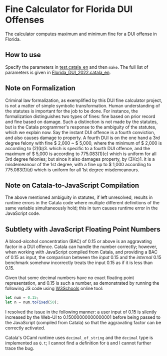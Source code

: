 # Fine Calculator for Florida DUI Offenses

The calculator computes maximum and minimum fine for a DUI offense in Florida. 

## How to use

Specify the parameters in [test.catala_en](./test.catala_en) and then `make`. The full list of parameters is given in [Florida_DUI_2022.catala_en](./Florida_DUI_2022.catala_en).

## Note on Formalization

Criminal law formalization, as exemplified by this DUI fine calculator project, is not a matter of simple symbolic transformation. Human understanding of the statutes is important for the job to be done. For instance, the formalization distinguishes two types of fines: fine based on prior record and fine based on damage. Such a distinction is not made by the statutes, but is the Catala programmer's response to the ambiguity of the statutes, which we explain now. Say the instant DUI offence is a fourth conviction, and also causes damage to property. A fourth DUI is on the one hand a 3rd degree felony with fine $ 2,000 ~ $ 5,000, where the minimum of $ 2,000 is according to (2)(b)3. which is specific to a fourth DUI offence, and the maximum of $ 5,000 is according to 775.083(1)(c) which is uniform for all 3rd degree felonies; but since it also damages property, by (3)(c)1. it is a misdemeanour of the 1st degree, with a fine up to $ 1,000 according to 775.083(1)(d) which is uniform for all 1st degree misdemeanours. 

## Note on Catala-to-JavaScript Compilation

The above mentioned ambiguity in statutes, if left unresolved, results in runtime errors in the Catala code where multiple different definitions of the same variable simultaneously hold; this in turn causes runtime error in the JavaScript code. 

## Subtlety with JavaScript Floating Point Numbers

A blood-alcohol concentration (BAC) of 0.15 or above is an aggravating factor in a DUI offence. Catala can handle the number correctly; however, when working with JavaScript compiled from Catala, and providing a BAC of 0.15 as input, the comparison between the _input_ 0.15 and the _internal_ 0.15 benchmark somehow incorrectly treats the input 0.15 as if it is less than 0.15.

Given that some decimal numbers have no exact floating point representation, and 0.15 is such a number, as demonstrated by running the following JS code using [W3Schools](https://www.w3schools.com/jsref/tryit.asp?filename=tryjsref_tofixed) online tool:
```javascript
let num = 0.15;
let n = num.toFixed(50);
```
I resolved the issue in the following manner: a user input of 0.15 is silently increased by the Web-UI to 0.15000000000000001 before being passed to the JavaScript (compiled from Catala) so that the aggravating factor can be correctly activated. 

Catala's OCaml runtime uses `decimal_of_string` and the `decimal` type is implemented as `Q.t`; I cannot find a definition for `Q` and I cannot further trace the bug.




